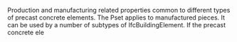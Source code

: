 Production and manufacturing related properties common to different types of precast concrete elements. The Pset applies to manufactured pieces. It can be used by a number of subtypes of IfcBuildingElement. If the precast concrete ele